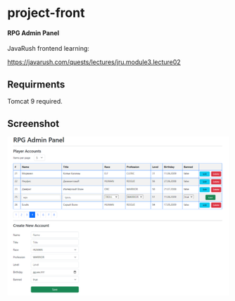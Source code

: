 # project-front
#### RPG Admin Panel

JavaRush frontend learning:

https://javarush.com/quests/lectures/jru.module3.lecture02

## Requirments

Tomcat 9 required.

## Screenshot

![screenshot](https://github.com/staimov/project-front/blob/master/src/main/webapp/img/screenshot.png?raw=true)



